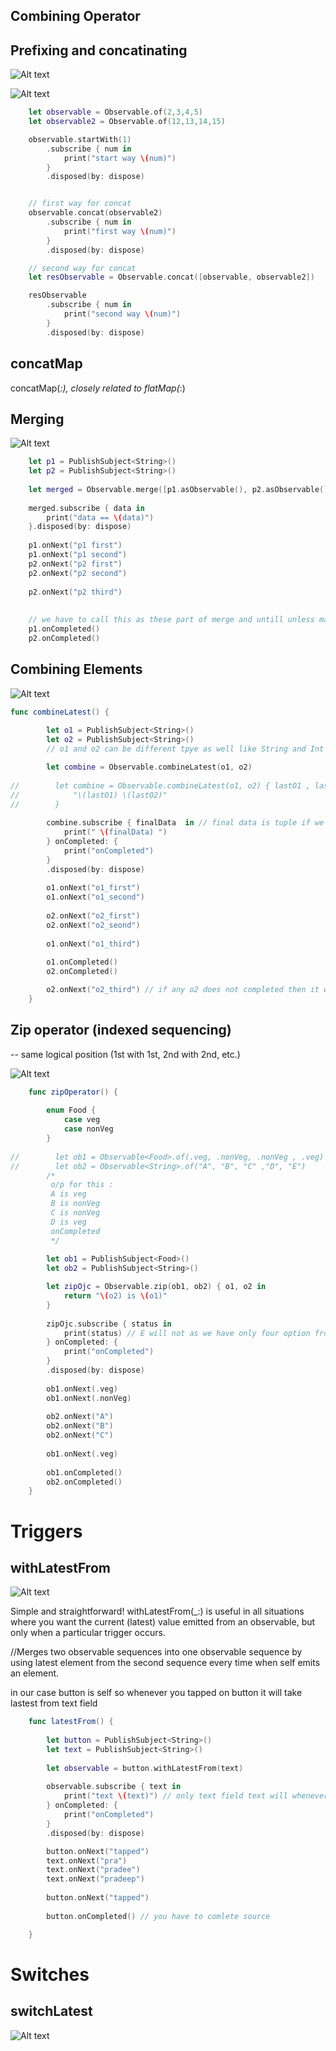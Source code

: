 ## Combining Operator

## Prefixing and concatinating

![Alt text](./images/prefix.png)

![Alt text](./images/concat.png)

```swift
    let observable = Observable.of(2,3,4,5)
    let observable2 = Observable.of(12,13,14,15)

    observable.startWith(1)
        .subscribe { num in
            print("start way \(num)")
        }
        .disposed(by: dispose)


    // first way for concat
    observable.concat(observable2)
        .subscribe { num in
            print("first way \(num)")
        }
        .disposed(by: dispose)

    // second way for concat
    let resObservable = Observable.concat([observable, observable2])

    resObservable
        .subscribe { num in
            print("second way \(num)")
        }
        .disposed(by: dispose)
```

## concatMap

concatMap(_:), closely related to flatMap(_:) 


## Merging

![Alt text](./images/mergering.png)


```swift
    let p1 = PublishSubject<String>()
    let p2 = PublishSubject<String>()
    
    let merged = Observable.merge([p1.asObservable(), p2.asObservable()])
    
    merged.subscribe { data in
        print("data == \(data)")
    }.disposed(by: dispose)
    
    p1.onNext("p1 first")
    p1.onNext("p1 second")
    p2.onNext("p2 first")
    p2.onNext("p2 second")
    
    p2.onNext("p2 third")
    
    
    // we have to call this as these part of merge and untill unless main merged will not called onCompleted
    p1.onCompleted()
    p2.onCompleted()
```


## Combining Elements 

![Alt text](./images/combining.png)

```swift
func combineLatest() {
        
        let o1 = PublishSubject<String>()
        let o2 = PublishSubject<String>()
        // o1 and o2 can be different tpye as well like String and Int or Date or DateStyle ..

        let combine = Observable.combineLatest(o1, o2)
        
//        let combine = Observable.combineLatest(o1, o2) { lastO1 , lastO2 in
//            "\(lastO1) \(lastO2)"
//        }
        
        combine.subscribe { finalData  in // final data is tuple if we are not using closure other wise normal string in second type
            print(" \(finalData) ")
        } onCompleted: {
            print("onCompleted")
        }
        .disposed(by: dispose)
        
        o1.onNext("o1_first")
        o1.onNext("o1_second")
        
        o2.onNext("o2_first")
        o2.onNext("o2_seond")
        
        o1.onNext("o1_third")
        
        o1.onCompleted()
        o2.onCompleted()

        o2.onNext("o2_third") // if any o2 does not completed then it will use last value of o1 even after o1 got completed.
    }
```

## Zip operator (indexed sequencing)

-- same logical position (1st with 1st, 2nd with 2nd, etc.)
 
![Alt text](./images/zipOp.png)

 
```swift
    func zipOperator() {
        
        enum Food {
            case veg
            case nonVeg
        }
        
//        let ob1 = Observable<Food>.of(.veg, .nonVeg, .nonVeg , .veg)
//        let ob2 = Observable<String>.of("A", "B", "C" ,"D", "E")
        /*
         o/p for this :
         A is veg
         B is nonVeg
         C is nonVeg
         D is veg
         onCompleted
         */
        
        let ob1 = PublishSubject<Food>()
        let ob2 = PublishSubject<String>()

        let zipOjc = Observable.zip(ob1, ob2) { o1, o2 in
            return "\(o2) is \(o1)"
        }
        
        zipOjc.subscribe { status in
            print(status) // E will not as we have only four option from ob1 that'why its indexed sequencing
        } onCompleted: {
            print("onCompleted")
        }
        .disposed(by: dispose)
        
        ob1.onNext(.veg)
        ob1.onNext(.nonVeg)
        
        ob2.onNext("A")
        ob2.onNext("B")
        ob2.onNext("C")
        
        ob1.onNext(.veg)
        
        ob1.onCompleted()
        ob2.onCompleted()
    }

```

# Triggers

## withLatestFrom

![Alt text](./images/withLatestFrom.png)

Simple and straightforward! withLatestFrom(_:) is useful in all situations where you want the current (latest) value emitted from an observable, but only when a particular trigger occurs.

//Merges two observable sequences into one observable sequence by using latest element from the second sequence every time when self emits an element.

in our case button is self so whenever you tapped on button it will take lastest from text field

```swift
    func latestFrom() {
                
        let button = PublishSubject<String>()
        let text = PublishSubject<String>()
        
        let observable = button.withLatestFrom(text)
        
        observable.subscribe { text in
            print("text \(text)") // only text field text will whenever button is tapped
        } onCompleted: {
            print("onCompleted")
        }
        .disposed(by: dispose)

        button.onNext("tapped")
        text.onNext("pra")
        text.onNext("pradee")
        text.onNext("pradeep")
        
        button.onNext("tapped")
        
        button.onCompleted() // you have to comlete source

    }

```

# Switches

## switchLatest

![Alt text](./images/switchLatest.png)

